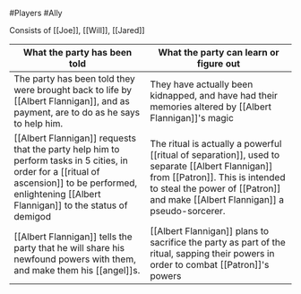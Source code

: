#Players #Ally 

Consists of [[Joe]], [[Will]], [[Jared]]



| What the party has been told                                                                                                                                                   | What the party can learn or figure out                                                                                                                                                        |
| ------------------------------------------------------------------------------------------------------------------------------------------------------------------------------ | --------------------------------------------------------------------------------------------------------------------------------------------------------------------------------------------- |
| The party has been told they were brought back to life by [[Albert Flannigan]], and as payment, are to do as he says to help him.                                                          | They have actually been kidnapped, and have had their memories altered by [[Albert Flannigan]]'s magic                                                                                                    |
| [[Albert Flannigan]] requests that the party help him to perform tasks in 5 cities, in order for a [[ritual of ascension]] to be performed, enlightening [[Albert Flannigan]] to the status of demigod | The ritual is actually a powerful [[ritual of separation]], used to separate [[Albert Flannigan]] from [[Patron]]. This is intended to steal the power of [[Patron]] and make [[Albert Flannigan]] a pseudo-sorcerer. |
| [[Albert Flannigan]] tells the party that he will share his newfound powers with them, and make them his [[angel]]s.                                                                       | [[Albert Flannigan]] plans to sacrifice the party as part of the ritual, sapping their powers in order to combat [[Patron]]'s powers                                                                      |
